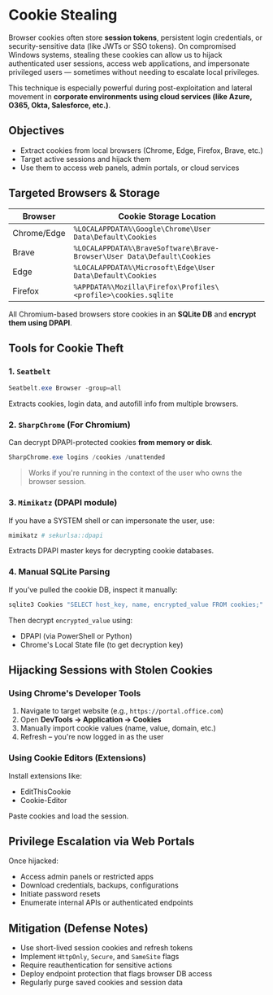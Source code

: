 # Cookie Stealing

Browser cookies often store **session tokens**, persistent login credentials, or security-sensitive data (like JWTs or SSO tokens). On compromised Windows systems, stealing these cookies can allow us to hijack authenticated user sessions, access web applications, and impersonate privileged users — sometimes without needing to escalate local privileges.

This technique is especially powerful during post-exploitation and lateral movement in **corporate environments using cloud services (like Azure, O365, Okta, Salesforce, etc.)**.
## Objectives

- Extract cookies from local browsers (Chrome, Edge, Firefox, Brave, etc.)    
- Target active sessions and hijack them
- Use them to access web panels, admin portals, or cloud services
## Targeted Browsers & Storage

| Browser     | Cookie Storage Location                                                |
| ----------- | ---------------------------------------------------------------------- |
| Chrome/Edge | `%LOCALAPPDATA%\Google\Chrome\User Data\Default\Cookies`               |
| Brave       | `%LOCALAPPDATA%\BraveSoftware\Brave-Browser\User Data\Default\Cookies` |
| Edge        | `%LOCALAPPDATA%\Microsoft\Edge\User Data\Default\Cookies`              |
| Firefox     | `%APPDATA%\Mozilla\Firefox\Profiles\<profile>\cookies.sqlite`          |

All Chromium-based browsers store cookies in an **SQLite DB** and **encrypt them using DPAPI**.
## Tools for Cookie Theft

### 1. **`Seatbelt`**

```powershell
Seatbelt.exe Browser -group=all
```

Extracts cookies, login data, and autofill info from multiple browsers.
### 2. **`SharpChrome` (For Chromium)**

Can decrypt DPAPI-protected cookies **from memory or disk**.

```powershell
SharpChrome.exe logins /cookies /unattended
```

> Works if you're running in the context of the user who owns the browser session.
### 3. **`Mimikatz` (DPAPI module)**

If you have a SYSTEM shell or can impersonate the user, use:

```powershell
mimikatz # sekurlsa::dpapi
```

Extracts DPAPI master keys for decrypting cookie databases.
### 4. **Manual SQLite Parsing**

If you’ve pulled the cookie DB, inspect it manually:

```bash
sqlite3 Cookies "SELECT host_key, name, encrypted_value FROM cookies;"
```

Then decrypt `encrypted_value` using:

- DPAPI (via PowerShell or Python)    
- Chrome's Local State file (to get decryption key)
## Hijacking Sessions with Stolen Cookies

### Using Chrome's Developer Tools

1. Navigate to target website (e.g., `https://portal.office.com`)    
2. Open **DevTools → Application → Cookies**
3. Manually import cookie values (name, value, domain, etc.)
4. Refresh – you're now logged in as the user
### Using Cookie Editors (Extensions)

Install extensions like:

- EditThisCookie
- Cookie-Editor    

Paste cookies and load the session.
## Privilege Escalation via Web Portals

Once hijacked:

- Access admin panels or restricted apps    
- Download credentials, backups, configurations
- Initiate password resets
- Enumerate internal APIs or authenticated endpoints
## Mitigation (Defense Notes)

- Use short-lived session cookies and refresh tokens    
- Implement `HttpOnly`, `Secure`, and `SameSite` flags
- Require reauthentication for sensitive actions
- Deploy endpoint protection that flags browser DB access
- Regularly purge saved cookies and session data
